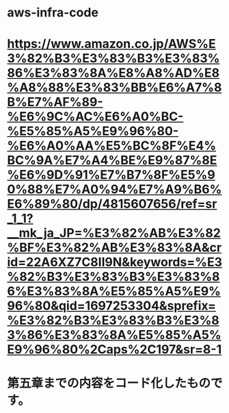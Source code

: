 # aws-infra-code
# https://www.amazon.co.jp/AWS%E3%82%B3%E3%83%B3%E3%83%86%E3%83%8A%E8%A8%AD%E8%A8%88%E3%83%BB%E6%A7%8B%E7%AF%89-%E6%9C%AC%E6%A0%BC-%E5%85%A5%E9%96%80-%E6%A0%AA%E5%BC%8F%E4%BC%9A%E7%A4%BE%E9%87%8E%E6%9D%91%E7%B7%8F%E5%90%88%E7%A0%94%E7%A9%B6%E6%89%80/dp/4815607656/ref=sr_1_1?__mk_ja_JP=%E3%82%AB%E3%82%BF%E3%82%AB%E3%83%8A&crid=22A6XZ7C8II9N&keywords=%E3%82%B3%E3%83%B3%E3%83%86%E3%83%8A%E5%85%A5%E9%96%80&qid=1697253304&sprefix=%E3%82%B3%E3%83%B3%E3%83%86%E3%83%8A%E5%85%A5%E9%96%80%2Caps%2C197&sr=8-1

# 第五章までの内容をコード化したものです。
